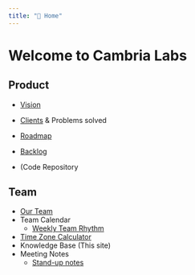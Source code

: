 ```yaml
---
title: "📘 Home"
---
```


# Welcome to Cambria Labs


## Product
-   [Vision](product/product-vision.md) 
    
-  [Clients](client/client-persona.md) & Problems solved

-  [Roadmap](product/product-roadmap.md) 

-  [Backlog](product/product-backlog.md) 

-  (Code Repository
    


## Team

-  [Our Team](team/our-team.md) 
- Team Calendar
    -  [Weekly Team Rhythm](team/team-rhythm.md) 
-  [Time Zone Calculator](https://www.worldtimebuddy.com/?pl=1&lid=3688689,4671654,1701668,3435910,30&h=3688689&hf=1)
-  Knowledge Base (This site)
-  Meeting Notes
    - [Stand-up notes](tags.md#stand-up)

